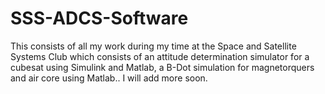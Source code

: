 # SSS-ADCS-Software
This consists of all my work during my time at the Space and Satellite Systems Club which consists of an attitude determination simulator for a cubesat using Simulink and Matlab, a B-Dot simulation for magnetorquers and air core using Matlab.. 
I will add more soon.
